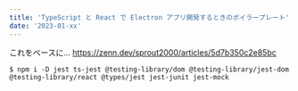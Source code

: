 ```yaml
---
title: 'TypeScript と React で Electron アプリ開発するときのボイラープレート'
date: '2023-01-xx'
---
```


これをベースに...
https://zenn.dev/sprout2000/articles/5d7b350c2e85bc

```
$ npm i -D jest ts-jest @testing-library/dom @testing-library/jest-dom @testing-library/react @types/jest jest-junit jest-mock
```
